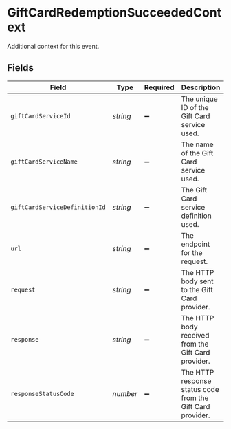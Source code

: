 # GiftCardRedemptionSucceededContext

Additional context for this event.


## Fields

| Field                                                      | Type                                                       | Required                                                   | Description                                                |
| ---------------------------------------------------------- | ---------------------------------------------------------- | ---------------------------------------------------------- | ---------------------------------------------------------- |
| `giftCardServiceId`                                        | *string*                                                   | :heavy_minus_sign:                                         | The unique ID of the Gift Card service used.               |
| `giftCardServiceName`                                      | *string*                                                   | :heavy_minus_sign:                                         | The name of the Gift Card service used.                    |
| `giftCardServiceDefinitionId`                              | *string*                                                   | :heavy_minus_sign:                                         | The Gift Card service definition used.                     |
| `url`                                                      | *string*                                                   | :heavy_minus_sign:                                         | The endpoint for the request.                              |
| `request`                                                  | *string*                                                   | :heavy_minus_sign:                                         | The HTTP body sent to the Gift Card provider.              |
| `response`                                                 | *string*                                                   | :heavy_minus_sign:                                         | The HTTP body received from the Gift Card provider.        |
| `responseStatusCode`                                       | *number*                                                   | :heavy_minus_sign:                                         | The HTTP response status code from the Gift Card provider. |